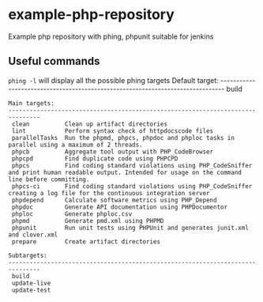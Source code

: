 example-php-repository
======================

Example php repository with phing, phpunit suitable for jenkins


Useful commands
---------------

`phing -l` will display all the possible phing targets
    Default target:
    -------------------------------------------------------------------------------
     build
    
    Main targets:
    -------------------------------------------------------------------------------
     clean          Clean up artifact directories
     lint           Perform syntax check of httpdocscode files
     parallelTasks  Run the phpmd, phpcs, phpdoc and phploc tasks in parallel using a maximum of 2 threads.
     phpcb          Aggregate tool output with PHP_CodeBrowser
     phpcpd         Find duplicate code using PHPCPD
     phpcs          Find coding standard violations using PHP_CodeSniffer and print human readable output. Intended for usage on the command line before committing.
     phpcs-ci       Find coding standard violations using PHP_CodeSniffer creating a log file for the continuous integration server
     phpdepend      Calculate software metrics using PHP_Depend
     phpdoc         Generate API documentation using PHPDocumentor
     phploc         Generate phploc.csv
     phpmd          Generate pmd.xml using PHPMD
     phpunit        Run unit tests using PHPUnit and generates junit.xml and clover.xml
     prepare        Create artifact directories
    
    Subtargets:
    -------------------------------------------------------------------------------
     build
     update-live
     update-test
 

